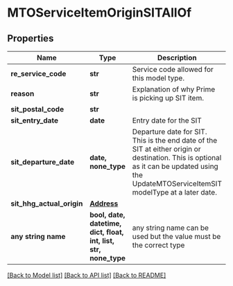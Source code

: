 # MTOServiceItemOriginSITAllOf


## Properties
Name | Type | Description | Notes
------------ | ------------- | ------------- | -------------
**re_service_code** | **str** | Service code allowed for this model type. | 
**reason** | **str** | Explanation of why Prime is picking up SIT item. | 
**sit_postal_code** | **str** |  | 
**sit_entry_date** | **date** | Entry date for the SIT | 
**sit_departure_date** | **date, none_type** | Departure date for SIT. This is the end date of the SIT at either origin or destination. This is optional as it can be updated using the UpdateMTOServiceItemSIT modelType at a later date. | [optional] 
**sit_hhg_actual_origin** | [**Address**](Address.md) |  | [optional] 
**any string name** | **bool, date, datetime, dict, float, int, list, str, none_type** | any string name can be used but the value must be the correct type | [optional]

[[Back to Model list]](../README.md#documentation-for-models) [[Back to API list]](../README.md#documentation-for-api-endpoints) [[Back to README]](../README.md)


